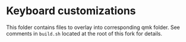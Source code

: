 # Keyboard customizations

This folder contains files to overlay into corresponding qmk folder. See comments in `build.sh` located at the root of this fork for details.
